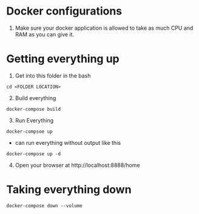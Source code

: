 
# Docker configurations

1. Make sure your docker application is allowed to take as much CPU and RAM as you can give it.


# Getting everything up

1. Get into this folder in the bash 
```
cd <FOLDER LOCATION>
```

2. Build everything

```
docker-compose build
```

3. Run Everything

```
docker-compsoe up
```

- can run everything without output like this

```
docker-compose up -d
```

4. Open your browser at http://localhost:8888/home 


# Taking everything down

```
docker-compose down --volume
```